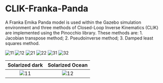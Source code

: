 # CLIK-Franka-Panda
A Franka Emika Panda model is used within the Gazebo simulation environment and three methods of Closed-Loop Inverse Kinematics (CLIK) are implemented using the Pinocchio library.
These methods are: 1. Jacobian transpose method; 2. Pseudoinverse method; 3. Damped least squares method.

![11](https://github.com/user-attachments/assets/52ea6b34-6b00-4655-a650-0d1199ca2564)
![12](https://github.com/user-attachments/assets/431b0878-1f94-4967-9bf8-3c27ba853184)
![21](https://github.com/user-attachments/assets/a2e4d132-3378-4d93-96fd-c4d700e4f224)
![22](https://github.com/user-attachments/assets/aeb5c387-4c8a-477c-a3ef-a54c62e8fdb7)
![31](https://github.com/user-attachments/assets/4ec15047-5783-4019-8f68-a0e463fe095a)
![32](https://github.com/user-attachments/assets/3636226b-8a4e-418e-908e-856234021bb2)


Solarized dark             |  Solarized Ocean
:-------------------------:|:-------------------------:
![11]([https://...Dark.png](https://github.com/user-attachments/assets/52ea6b34-6b00-4655-a650-0d1199ca2564))  |  ![12]([https://...Ocean.png](https://github.com/user-attachments/assets/a2e4d132-3378-4d93-96fd-c4d700e4f224))
